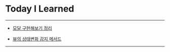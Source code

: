 # Today I Learned

---

- [모달 구현해보기 정리](https://vincentgeranium.github.io/ios,/swift/2019/09/26/modalSummary.html)

- [뷰의 상태변화 감지 메서드](https://vincentgeranium.github.io/ios,/swift/2019/09/26/viewStatusChangeMethod.html)

---

